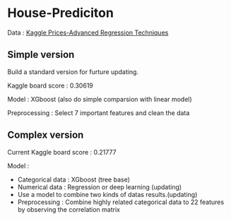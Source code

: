 # House-Prediciton

Data : [Kaggle Prices-Advanced Regression Techniques](https://www.kaggle.com/c/house-prices-advanced-regression-techniques)

## Simple version

Build a standard version for furture updating.

Kaggle board score : 0.30619

Model : XGboost (also do simple comparsion with linear model)

Preprocessing : Select 7 important features and clean the data


## Complex version 

Current Kaggle board score : 0.21777

Model : 
- Categorical data : XGboost (tree base)
- Numerical data : Regression or deep learning (updating)
- Use a model to combine two kinds of datas results.(updating)
- Preprocessing : Combine highly related categorical data to 22 features by observing the correlation matrix
